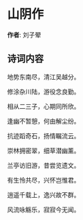 # 山阴作

**作者**: 刘子翚

## 诗词内容

地势东南尽，清江吴越分。

修涂杂川陆，游役念良勤。

相从二三子，心期同所欣。

逢幽不暂憩，何由解尘纷。

抗迹蹈奇石，扬情瞩流云。

崇林拥密翠，细草潜幽薰。

兰亭访旧游，昔尝览遗文。

有生怜共尽，兴怀岂惟君。

逍遥千载上，逸兴故不群。

风流咏觞乐，寂寂今无闻。

